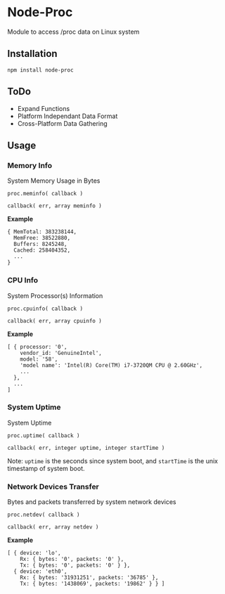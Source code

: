 Node-Proc
=========

Module to access /proc data on Linux system


Installation
------------

    npm install node-proc


ToDo
----

  - Expand Functions
  - Platform Independant Data Format
  - Cross-Platform Data Gathering


Usage
-----

### Memory Info

System Memory Usage in Bytes

    proc.meminfo( callback )
    
    callback( err, array meminfo )

**Example**

    { MemTotal: 383238144,
      MemFree: 38522880,
      Buffers: 8245248,
      Cached: 258404352,
      ...
    }


### CPU Info

System Processor(s) Information

    proc.cpuinfo( callback )
    
    callback( err, array cpuinfo )

**Example**

    [ { processor: '0',
        vendor_id: 'GenuineIntel',
        model: '58',
        'model name': 'Intel(R) Core(TM) i7-3720QM CPU @ 2.60GHz',
        ...
      },
      ...
    ]


### System Uptime

System Uptime

    proc.uptime( callback )
    
    callback( err, integer uptime, integer startTime )

Note: `uptime` is the seconds since system boot, and `startTime` is the unix timestamp of system boot.


### Network Devices Transfer

Bytes and packets transferred by system network devices

    proc.netdev( callback )
    
    callback( err, array netdev )

**Example**

    [ { device: 'lo',
        Rx: { bytes: '0', packets: '0' },
        Tx: { bytes: '0', packets: '0' } },
      { device: 'eth0',
        Rx: { bytes: '31931251', packets: '36785' },
        Tx: { bytes: '1438069', packets: '19862' } } ]
